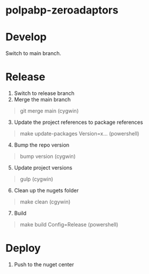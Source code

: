 # polpabp-zeroadaptors

# Develop

Switch to main branch.

# Release

1. Switch to release branch
2. Merge the main branch
> git merge main (cygwin)
3. Update the project references to package references 
> make update-packages Version=x... (powershell)
4. Bump the repo version
> bump version (cygwin)
5. Update project versions
> gulp (cygwin)
6. Clean up the nugets folder
> make clean (cgywin)
7. Build
> make build Config=Release (powershell)

# Deploy
1. Push to the nuget center
